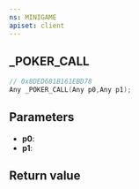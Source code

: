 ```yaml
---
ns: MINIGAME
apiset: client
---
```

## _POKER_CALL

```c
// 0x8DED681B161EBD78
Any _POKER_CALL(Any p0,Any p1);
```


## Parameters
* **p0**:
* **p1**:

## Return value